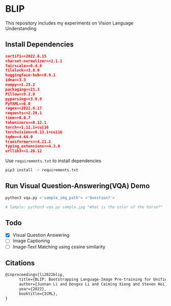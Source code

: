 # BLIP
This repository includes my experiments on Vision Language Understanding 

## Install Dependencies

```json
certifi==2022.6.15
charset-normalizer==2.1.1
fairscale==0.4.8
filelock==3.8.0
huggingface-hub==0.9.1
idna==3.3
numpy==1.23.2
packaging==21.3
Pillow==9.2.0
pyparsing==3.0.9
PyYAML==6.0
regex==2022.8.17
requests==2.28.1
timm==0.6.7
tokenizers==0.12.1
torch==1.12.1+cu116
torchvision==0.13.1+cu116
tqdm==4.64.0
transformers==4.21.2
typing_extensions==4.3.0
urllib3==1.26.12
```

Use `requirements.txt` to install dependencies

```sh
pip3 install -r requirements.txt
```

## Run Visual Question-Answering(VQA) Demo

```sh
python3 vqa.py <'sample_img_path'> <'Question?'>

# Sample: python3 vqa.py sample.jpg "What is the color of the horse?"
```

## Todo

- [x] Visual Question Answering
- [ ] Image Captioning
- [ ] Image-Text Matching using cosine similarity

## Citations

```txt
@inproceedings{li2022blip,
      title={BLIP: Bootstrapping Language-Image Pre-training for Unified Vision-Language Understanding and Generation}, 
      author={Junnan Li and Dongxu Li and Caiming Xiong and Steven Hoi},
      year={2022},
      booktitle={ICML},
}
```